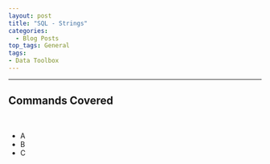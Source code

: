 ```yaml
---
layout: post
title: "SQL - Strings"
categories:
  - Blog Posts
top_tags: General
tags:
- Data Toolbox
---
```


<hr>

## Commands Covered

<br>

- A
- B 
- C



